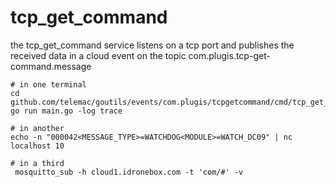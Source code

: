 # tcp_get_command

the tcp_get_command service listens on a tcp port and publishes the received data in a cloud event on the topic com.plugis.tcp-get-command.message

```shell
# in one terminal
cd github.com/telemac/goutils/events/com.plugis/tcpgetcommand/cmd/tcp_get_command_sample
go run main.go -log trace

# in another
echo -n "000042<MESSAGE_TYPE>=WATCHDOG<MODULE>=WATCH_DC09" | nc localhost 10

# in a third
 mosquitto_sub -h cloud1.idronebox.com -t 'com/#' -v

```

